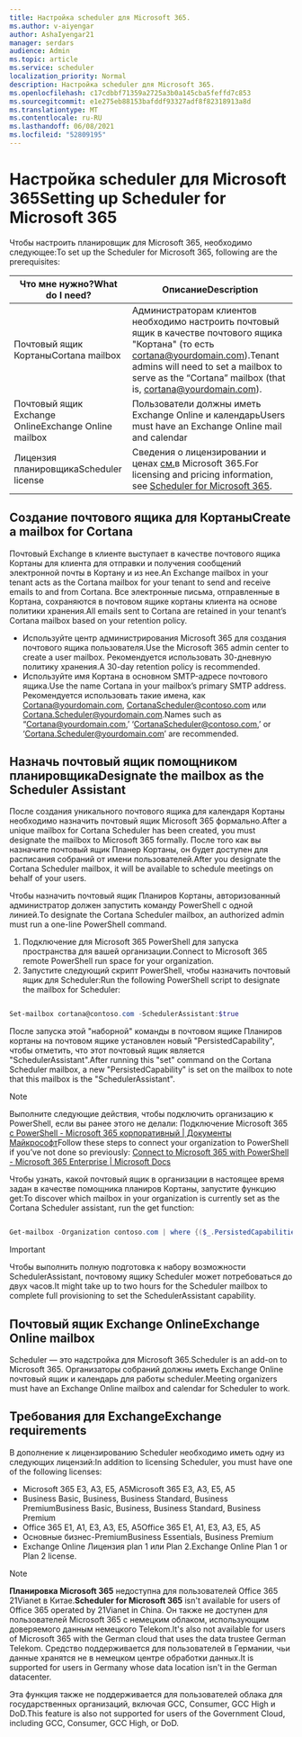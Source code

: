```yaml
---
title: Настройка scheduler для Microsoft 365.
ms.author: v-aiyengar
author: AshaIyengar21
manager: serdars
audience: Admin
ms.topic: article
ms.service: scheduler
localization_priority: Normal
description: Настройка scheduler для Microsoft 365.
ms.openlocfilehash: c17cdbbf71359a2725a3b0a145cba5feffd7c853
ms.sourcegitcommit: e1e275eb88153bafddf93327adf8f82318913a8d
ms.translationtype: MT
ms.contentlocale: ru-RU
ms.lasthandoff: 06/08/2021
ms.locfileid: "52809195"
---
```

# <a name="setting-up-scheduler-for-microsoft-365"></a><span data-ttu-id="a3852-103">Настройка scheduler для Microsoft 365</span><span class="sxs-lookup"><span data-stu-id="a3852-103">Setting up Scheduler for Microsoft 365</span></span>

<span data-ttu-id="a3852-104">Чтобы настроить планировщик для Microsoft 365, необходимо следующее:</span><span class="sxs-lookup"><span data-stu-id="a3852-104">To set up the Scheduler for Microsoft 365, following are the prerequisites:</span></span>

|<span data-ttu-id="a3852-105">**Что мне нужно?**</span><span class="sxs-lookup"><span data-stu-id="a3852-105">**What do I need?**</span></span> |<span data-ttu-id="a3852-106">**Описание**</span><span class="sxs-lookup"><span data-stu-id="a3852-106">**Description**</span></span> |
|-------------------|-------------|
|<span data-ttu-id="a3852-107">Почтовый ящик Кортаны</span><span class="sxs-lookup"><span data-stu-id="a3852-107">Cortana mailbox</span></span> |<span data-ttu-id="a3852-108">Администраторам клиентов необходимо настроить почтовый ящик в качестве почтового ящика "Кортана" (то есть cortana@yourdomain.com).</span><span class="sxs-lookup"><span data-stu-id="a3852-108">Tenant admins will need to set a mailbox to serve as the “Cortana” mailbox (that is, cortana@yourdomain.com).</span></span>         |
|<span data-ttu-id="a3852-109">Почтовый ящик Exchange Online</span><span class="sxs-lookup"><span data-stu-id="a3852-109">Exchange Online mailbox</span></span> |<span data-ttu-id="a3852-110">Пользователи должны иметь Exchange Online и календарь</span><span class="sxs-lookup"><span data-stu-id="a3852-110">Users must have an Exchange Online mail and calendar</span></span>         |
|<span data-ttu-id="a3852-111">Лицензия планировщика</span><span class="sxs-lookup"><span data-stu-id="a3852-111">Scheduler license</span></span> |<span data-ttu-id="a3852-112">Сведения о лицензировании и ценах [см.](https://www.microsoft.com/microsoft-365/meeting-scheduler-pricing)в Microsoft 365.</span><span class="sxs-lookup"><span data-stu-id="a3852-112">For licensing and pricing information, see [Scheduler for Microsoft 365](https://www.microsoft.com/microsoft-365/meeting-scheduler-pricing).</span></span>        |

## <a name="create-a-mailbox-for-cortana"></a><span data-ttu-id="a3852-113">Создание почтового ящика для Кортаны</span><span class="sxs-lookup"><span data-stu-id="a3852-113">Create a mailbox for Cortana</span></span>
<span data-ttu-id="a3852-114">Почтовый Exchange в клиенте выступает в качестве почтового ящика Кортаны для клиента для отправки и получения сообщений электронной почты в Кортану и из нее.</span><span class="sxs-lookup"><span data-stu-id="a3852-114">An Exchange mailbox in your tenant acts as the Cortana mailbox for your tenant to send and receive emails to and from Cortana.</span></span> <span data-ttu-id="a3852-115">Все электронные письма, отправленные в Кортана, сохраняются в почтовом ящике кортаны клиента на основе политики хранения.</span><span class="sxs-lookup"><span data-stu-id="a3852-115">All emails sent to Cortana are retained in your tenant’s Cortana mailbox based on your retention policy.</span></span>

- <span data-ttu-id="a3852-116">Используйте центр администрирования Microsoft 365 для создания почтового ящика пользователя.</span><span class="sxs-lookup"><span data-stu-id="a3852-116">Use the Microsoft 365 admin center to create a user mailbox.</span></span> <span data-ttu-id="a3852-117">Рекомендуется использовать 30-дневную политику хранения.</span><span class="sxs-lookup"><span data-stu-id="a3852-117">A 30-day retention policy is recommended.</span></span> 
- <span data-ttu-id="a3852-118">Используйте имя Кортана в основном SMTP-адресе почтового ящика.</span><span class="sxs-lookup"><span data-stu-id="a3852-118">Use the name Cortana in your mailbox’s primary SMTP address.</span></span> <span data-ttu-id="a3852-119">Рекомендуется использовать такие имена, как Cortana@yourdomain.com, CortanaScheduler@contoso.com или Cortana.Scheduler@yourdomain.com.</span><span class="sxs-lookup"><span data-stu-id="a3852-119">Names such as “Cortana@yourdomain.com,’ ‘CortanaScheduler@contoso.com,’ or ‘Cortana.Scheduler@yourdomain.com’ are recommended.</span></span>

## <a name="designate-the-mailbox-as-the-scheduler-assistant"></a><span data-ttu-id="a3852-120">Назначь почтовый ящик помощником планировщика</span><span class="sxs-lookup"><span data-stu-id="a3852-120">Designate the mailbox as the Scheduler Assistant</span></span>

<span data-ttu-id="a3852-121">После создания уникального почтового ящика для календаря Кортаны необходимо назначить почтовый ящик Microsoft 365 формально.</span><span class="sxs-lookup"><span data-stu-id="a3852-121">After a unique mailbox for Cortana Scheduler has been created, you must designate the mailbox to Microsoft 365 formally.</span></span> <span data-ttu-id="a3852-122">После того как вы назначите почтовый ящик Планер Кортаны, он будет доступен для расписания собраний от имени пользователей.</span><span class="sxs-lookup"><span data-stu-id="a3852-122">After you designate the Cortana Scheduler mailbox, it will be available to schedule meetings on behalf of your users.</span></span>

<span data-ttu-id="a3852-123">Чтобы назначить почтовый ящик Планиров Кортаны, авторизованный администратор должен запустить команду PowerShell с одной линией.</span><span class="sxs-lookup"><span data-stu-id="a3852-123">To designate the Cortana Scheduler mailbox, an authorized admin must run a one-line PowerShell command.</span></span> 

1. <span data-ttu-id="a3852-124">Подключение для Microsoft 365 PowerShell для запуска пространства для вашей организации.</span><span class="sxs-lookup"><span data-stu-id="a3852-124">Connect to Microsoft 365 remote PowerShell run space for your organization.</span></span>
2. <span data-ttu-id="a3852-125">Запустите следующий скрипт PowerShell, чтобы назначить почтовый ящик для Scheduler:</span><span class="sxs-lookup"><span data-stu-id="a3852-125">Run the following PowerShell script to designate the mailbox for Scheduler:</span></span>

```powershell

Set-mailbox cortana@contoso.com -SchedulerAssistant:$true

```

<span data-ttu-id="a3852-126">После запуска этой "наборной" команды в почтовом ящике Планиров кортаны на почтовом ящике установлен новый "PersistedCapability", чтобы отметить, что этот почтовый ящик является "SchedulerAssistant".</span><span class="sxs-lookup"><span data-stu-id="a3852-126">After running this "set" command on the Cortana Scheduler mailbox, a new "PersistedCapability" is set on the mailbox to note that this mailbox is the "SchedulerAssistant".</span></span>

> [!NOTE]
> <span data-ttu-id="a3852-127">Выполните следующие действия, чтобы подключить организацию к PowerShell, если вы ранее этого не делали: Подключение Microsoft 365 [с PowerShell - Microsoft 365 корпоративный | Документы Майкрософт](../enterprise/connect-to-microsoft-365-powershell.md)</span><span class="sxs-lookup"><span data-stu-id="a3852-127">Follow these steps to connect your organization to PowerShell if you’ve not done so previously: [Connect to Microsoft 365 with PowerShell - Microsoft 365 Enterprise | Microsoft Docs](../enterprise/connect-to-microsoft-365-powershell.md)</span></span>

<span data-ttu-id="a3852-128">Чтобы узнать, какой почтовый ящик в организации в настоящее время задан в качестве помощника планиров Кортаны, запустите функцию get:</span><span class="sxs-lookup"><span data-stu-id="a3852-128">To discover which mailbox in your organization is currently set as the Cortana Scheduler assistant, run the get function:</span></span>
 
```powershell

Get-mailbox -Organization contoso.com | where {($_.PersistedCapabilities -like "SchedulerAssistant")}

```

> [!IMPORTANT]
> <span data-ttu-id="a3852-129">Чтобы выполнить полную подготовка к набору возможности SchedulerAssistant, почтовому ящику Scheduler может потребоваться до двух часов.</span><span class="sxs-lookup"><span data-stu-id="a3852-129">It might take up to two hours for the Scheduler mailbox to complete full provisioning to set the SchedulerAssistant capability.</span></span>

## <a name="exchange-online-mailbox"></a><span data-ttu-id="a3852-130">Почтовый ящик Exchange Online</span><span class="sxs-lookup"><span data-stu-id="a3852-130">Exchange Online mailbox</span></span>
<span data-ttu-id="a3852-131">Scheduler — это надстройка для Microsoft 365.</span><span class="sxs-lookup"><span data-stu-id="a3852-131">Scheduler is an add-on to Microsoft 365.</span></span> <span data-ttu-id="a3852-132">Организаторы собраний должны иметь Exchange Online почтовый ящик и календарь для работы scheduler.</span><span class="sxs-lookup"><span data-stu-id="a3852-132">Meeting organizers must have an Exchange Online mailbox and calendar for Scheduler to work.</span></span>

## <a name="exchange-requirements"></a><span data-ttu-id="a3852-133">Требования для Exchange</span><span class="sxs-lookup"><span data-stu-id="a3852-133">Exchange requirements</span></span>

<span data-ttu-id="a3852-134">В дополнение к лицензированию Scheduler необходимо иметь одну из следующих лицензий:</span><span class="sxs-lookup"><span data-stu-id="a3852-134">In addition to licensing Scheduler, you must have one of the following licenses:</span></span>

- <span data-ttu-id="a3852-135">Microsoft 365 E3, A3, E5, A5</span><span class="sxs-lookup"><span data-stu-id="a3852-135">Microsoft 365 E3, A3, E5, A5</span></span>
- <span data-ttu-id="a3852-136">Business Basic, Business, Business Standard, Business Premium</span><span class="sxs-lookup"><span data-stu-id="a3852-136">Business Basic, Business, Business Standard, Business Premium</span></span>
- <span data-ttu-id="a3852-137">Office 365 E1, A1, E3, A3, E5, A5</span><span class="sxs-lookup"><span data-stu-id="a3852-137">Office 365 E1, A1, E3, A3, E5, A5</span></span>
- <span data-ttu-id="a3852-138">Основные бизнес-Premium</span><span class="sxs-lookup"><span data-stu-id="a3852-138">Business Essentials, Business Premium</span></span>
- <span data-ttu-id="a3852-139">Exchange Online Лицензия plan 1 или Plan 2.</span><span class="sxs-lookup"><span data-stu-id="a3852-139">Exchange Online Plan 1 or Plan 2 license.</span></span> 

> [!Note]
> <span data-ttu-id="a3852-140">**Планировка Microsoft 365** недоступна для пользователей Office 365 21Vianet в Китае.</span><span class="sxs-lookup"><span data-stu-id="a3852-140">**Scheduler for Microsoft 365** isn't available for users of Office 365 operated by 21Vianet in China.</span></span> <span data-ttu-id="a3852-141">Он также не доступен для пользователей Microsoft 365 с немецким облаком, использующим доверяемого данным немецкого Telekom.</span><span class="sxs-lookup"><span data-stu-id="a3852-141">It's also not available for users of Microsoft 365 with the German cloud that uses the data trustee German Telekom.</span></span> <span data-ttu-id="a3852-142">Средство поддерживается для пользователей в Германии, чьи данные хранятся не в немецком центре обработки данных.</span><span class="sxs-lookup"><span data-stu-id="a3852-142">It is supported for users in Germany whose data location isn't in the German datacenter.</span></span>
>
><span data-ttu-id="a3852-143">Эта функция также не поддерживается для пользователей облака для государственных организаций, включая GCC, Consumer, GCC High и DoD.</span><span class="sxs-lookup"><span data-stu-id="a3852-143">This feature is also not supported for users of the Government Cloud, including GCC, Consumer, GCC High, or DoD.</span></span>
